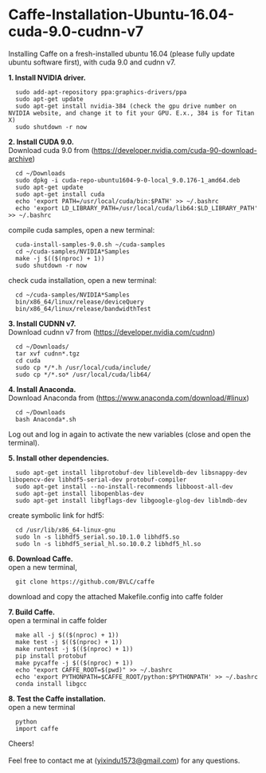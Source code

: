 # Caffe-Installation-Ubuntu-16.04-cuda-9.0-cudnn-v7

Installing Caffe on a fresh-installed ubuntu 16.04 (please fully update ubuntu software first), with cuda 9.0 and cudnn v7.

**1. Install NVIDIA driver.**
      
      sudo add-apt-repository ppa:graphics-drivers/ppa
      sudo apt-get update  
      sudo apt-get install nvidia-384 (check the gpu drive number on NVIDIA website, and change it to fit your GPU. E.x., 384 is for Titan X)  
      sudo shutdown -r now  


**2. Install CUDA 9.0.**\
            Download cuda 9.0 from (https://developer.nvidia.com/cuda-90-download-archive)
            
      cd ~/Downloads
      sudo dpkg -i cuda-repo-ubuntu1604-9-0-local_9.0.176-1_amd64.deb
      sudo apt-get update
      sudo apt-get install cuda
      echo 'export PATH=/usr/local/cuda/bin:$PATH' >> ~/.bashrc
      echo 'export LD_LIBRARY_PATH=/usr/local/cuda/lib64:$LD_LIBRARY_PATH' >> ~/.bashrc

compile cuda samples, open a new terminal:

      cuda-install-samples-9.0.sh ~/cuda-samples
      cd ~/cuda-samples/NVIDIA*Samples
      make -j $(($(nproc) + 1))
      sudo shutdown -r now
      
check cuda installation, open a new terminal:

      cd ~/cuda-samples/NVIDIA*Samples
      bin/x86_64/linux/release/deviceQuery
      bin/x86_64/linux/release/bandwidthTest

**3. Install CUDNN v7.**\
      Download cudnn v7 from (https://developer.nvidia.com/cudnn)
            
      cd ~/Downloads/
      tar xvf cudnn*.tgz
      cd cuda
      sudo cp */*.h /usr/local/cuda/include/
      sudo cp */*.so* /usr/local/cuda/lib64/

**4. Install Anaconda.**\
      Download Anaconda from (https://www.anaconda.com/download/#linux)
            
      cd ~/Downloads
      bash Anaconda*.sh

Log out and log in again to activate the new variables (close and open the terminal).


**5. Install other dependencies.**

      sudo apt-get install libprotobuf-dev libleveldb-dev libsnappy-dev libopencv-dev libhdf5-serial-dev protobuf-compiler
      sudo apt-get install --no-install-recommends libboost-all-dev
      sudo apt-get install libopenblas-dev
      sudo apt-get install libgflags-dev libgoogle-glog-dev liblmdb-dev
      
create symbolic link for hdf5:

      cd /usr/lib/x86_64-linux-gnu
      sudo ln -s libhdf5_serial.so.10.1.0 libhdf5.so
      sudo ln -s libhdf5_serial_hl.so.10.0.2 libhdf5_hl.so

**6. Download Caffe.**\
open a new terminal,

      git clone https://github.com/BVLC/caffe
      
download and copy the attached Makefile.config into caffe folder


**7. Build Caffe.**\
open a terminal in caffe folder

      make all -j $(($(nproc) + 1))
      make test -j $(($(nproc) + 1))
      make runtest -j $(($(nproc) + 1))
      pip install protobuf
      make pycaffe -j $(($(nproc) + 1))
      echo "export CAFFE_ROOT=$(pwd)" >> ~/.bashrc
      echo 'export PYTHONPATH=$CAFFE_ROOT/python:$PYTHONPATH' >> ~/.bashrc
      conda install libgcc

**8. Test the Caffe installation.**\
open a new terminal

      python
      import caffe
      
Cheers!\
\
Feel free to contact me at (yixindu1573@gmail.com) for any questions.














































      



